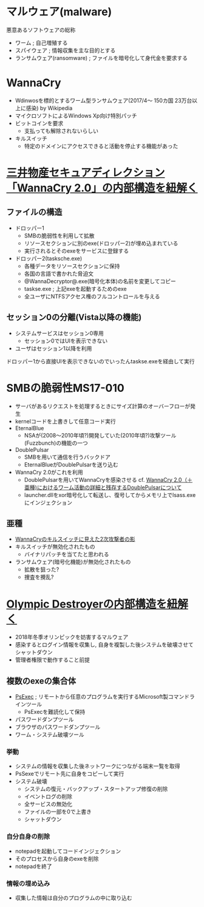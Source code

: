 # マルウェア(malware)
悪意あるソフトウェアの総称

* ワーム ; 自己増殖する
* スパイウェア ; 情報収集を主な目的とする
* ランサムウェア(ransomware) ; ファイルを暗号化して身代金を要求する

# WannaCry
* Wdinwosを標的とするワーム型ランサムウェア(2017/4～ 150カ国 23万台以上に感染) by Wikipedia
* マイクロソフトによるWindows Xp向け特別パッチ
* ビットコインを要求
    * 支払っても解除されないらしい
* キルスイッチ
    * 特定のドメインにアクセスできると活動を停止する機能があった

# [三井物産セキュアディレクション 「WannaCry 2.0」の内部構造を紐解く](https://www.mbsd.jp/blog/20170518.html)

## ファイルの構造
* ドロッパー1
    * SMBの脆弱性を利用して拡散
    * リソースセクションに別のexe(ドロッパー2)が埋め込まれている
    * 実行されるとそのexeをサービスに登録する
* ドロッパー2(tasksche.exe)
    * 各種データをリソースセクションに保持
    * 各国の言語で書かれた脅迫文
    * @WannaDecryptor@.exe(暗号化本体)の名前を変更してコピー
    * taskse.exe ; 上記exeを起動するためのexe
    * 全ユーザにNTFSアクセス権のフルコントロールを与える

## セッション0の分離(Vista以降の機能)
* システムサービスはセッション0専用
    * セッション0ではUIを表示できない
* ユーザはセッション1以降を利用

ドロッパー1から直接UIを表示できないのでいったんtaskse.exeを経由して実行

# SMBの脆弱性MS17-010
* サーバがあるリクエストを処理するときにサイズ計算のオーバーフローが発生
* kernelコードを上書きして任意コード実行
* EternalBlue
    * NSAが(2008～2010年頃?)開発していた(2010年頃?)攻撃ツール(Fuzzbunch)の機能の一つ
* DoublePulsar
    * SMBを用いて通信を行うバックドア
    * EternalBlueがDoublePulsarを送り込む
* WannaCry 2.0がこれを利用
    * DoublePulsarを用いてWannaCryを感染させる cf. [WannaCry 2.0（＋亜種)におけるワーム活動の詳細と残存するDoublePulsarについて](https://www.mbsd.jp/blog/20170629.html)
    * launcher.dllをxor暗号化して転送し、復号してからメモリ上でlsass.exeにインジェクション


## 亜種
* [WannaCryのキルスイッチに見えた2次攻撃者の影](https://www.mbsd.jp/blog/20170607.html)
* キルスイッチが無効化されたもの
    * バイナリパッチを当てたと思われる
* ランサムウェア(暗号化機能)が無効化されたもの
    * 拡散を狙った?
    * 捜査を攪乱?

# [Olympic Destroyerの内部構造を紐解く](https://www.mbsd.jp/blog/20180215.html)
* 2018年冬季オリンピックを妨害するマルウェア
* 感染するとログイン情報を収集し, 自身を複製した後システムを破壊させてシャットダウン
* 管理者権限で動作すること前提

## 複数のexeの集合体
* [PsExec](https://technet.microsoft.com/ja-jp/sysinternals/bb897553.aspx) ; リモートから任意のプログラムを実行するMicrosoft製コマンドラインツール
     * PsExecを難読化して保持
* パスワードダンプツール
* ブラウザのパスワードダンプツール
* ワーム・システム破壊ツール

### 挙動
* システムの情報を収集した後ネットワークにつながる端末一覧を取得
* PsSexeでリモート先に自身をコピーして実行
* システム破壊
    * システムの復元・バックアップ・スタートアップ修復の削除
    * イベントログの削除
    * 全サービスの無効化
    * ファイルの一部を0で上書き
    * シャットダウン

### 自分自身の削除
* notepadを起動してコードインジェクション
* そのプロセスから自身のexeを削除
* notepadを終了

### 情報の埋め込み
* 収集した情報は自分のプログラムの中に取り込む
